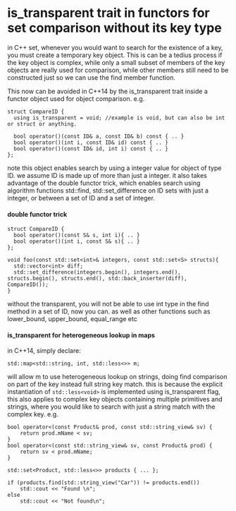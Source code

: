 # is_transparent trait in functors for set comparison without its key type
in C++ set, whenever you would want to search for the existence of a key, you must create a temporary key object. This is can be a tedius process if the key object is complex, while only a small subset of members of the key objects are really used for comparison, while other members still need to be constructed just so we can use the find member function.

This now can be avoided in C++14 by the is_transparent trait inside a functor object used for object comparison. e.g.

```
struct CompareID {
  using is_transparent = void; //example is void, but can also be int or struct or anything.

  bool operator()(const ID& a, const ID& b) const { .. }
  bool operator()(int i, const ID& id) const { .. }
  bool operator()(const ID& id, int i) const { .. }
};
```

note this object enables search by using a integer value for object of type ID. we assume ID is made up of more than just a integer.
it also takes advantage of the double functor trick, which enables search using algorithm functions std::find, std::set_difference on ID sets with just a integer, or between a set of ID and a set of integer.

#### double functor trick
```
struct CompareID {
  bool operator()(const S& s, int i){ .. }
  bool operator()(int i, const S& s){ .. }
};

void foo(const std::set<int>& integers, const std::set<S> structs){
  std::vector<int> diff;
  std::set_difference(integers.begin(), integers.end(), structs.begin(), structs.end(), std::back_inserter(diff), CompareID());
}
```

without the transparent, you will not be able to use int type in the find method in a set of ID, now you can. as well as other functions such as lower_bound, upper_bound, equal_range etc

#### is_transparent for heterogeneous lookup in maps
in C++14, simply declare:
```
std::map<std::string, int, std::less<>> m;
```

will allow m to use heterogeneous lookup on strings, doing find comparison on part of the key instead full string key match. this is because the explicit
instantiation of `std::less<void>` is implemented using is_transparent flag, this also applies to complex key objects containing multiple primitives and strings,
where you would like to search with just a string match with the complex key. e.g.

```
bool operator<(const Product& prod, const std::string_view& sv) {
    return prod.mName < sv;
}
bool operator<(const std::string_view& sv, const Product& prod) {
    return sv < prod.mName;
}

std::set<Product, std::less<>> products { ... };

if (products.find(std::string_view("Car")) != products.end())
    std::cout << "Found \n";
else
    std::cout << "Not found\n";
```

